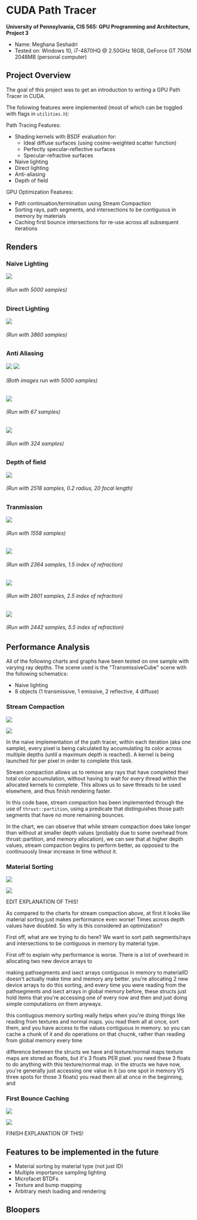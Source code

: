 CUDA Path Tracer
================

**University of Pennsylvania, CIS 565: GPU Programming and Architecture, Project 3**

* Name: Meghana Seshadri
* Tested on: Windows 10, i7-4870HQ @ 2.50GHz 16GB, GeForce GT 750M 2048MB (personal computer)


## Project Overview

The goal of this project was to get an introduction to writing a GPU Path Tracer in CUDA.


The following features were implemented (most of which can be toggled with flags in `utilities.h`):

Path Tracing Features:

* Shading kernels with BSDF evaluation for:
	- Ideal diffuse surfaces (using cosine-weighted scatter function)
	- Perfectly specular-reflective surfaces
	- Specular-refractive surfaces
* Naive lighting
* Direct lighting 
* Anti-aliasing
* Depth of field


GPU Optimization Features:

* Path continuation/termination using Stream Compaction 
* Sorting rays, path segments, and intersections to be contiguous in memory by materials
* Caching first bounce intersections for re-use across all subsequent iterations 


## Renders

### Naive Lighting 

![](Renders/Naive/cornell.2017-10-01_15-15-21z.5000samp.png)
###### (Run with 5000 samples)


### Direct Lighting 

![](Renders/Direct/transmissiveCube.2017-10-02_01-16-13z.3860samp.png)
###### (Run with 3860 samples)


### Anti Aliasing 


![](Renders/AntiAliasing/transmissiveCube.2017-10-01_21-02-37z.5000samp_AAcheck_noAA.png)
![](Renders/AntiAliasing/transmissiveCube.2017-10-01_21-33-01z.5000samp_AAcheck_AA.png)
###### (Both images run with 5000 samples)

![](Renders/AntiAliasing/cornell.2017-09-28_16-23-12z.67samp_AAcheck_noAA.png)
###### (Run with 67 samples)
![](Renders/AntiAliasing/cornell.2017-09-28_16-24-41z.324samp_AAcheck_AA.png)
###### (Run with 324 samples)


### Depth of field

![](Renders/dof_images/USEtransmissiveCube.2017-10-02_00-54-15z.2518samp_dof_0pt2rad_20focal.png)
###### (Run with 2518 samples, 0.2 radius, 20 focal length)


### Tranmission 

![](Renders/transmissive/USEtransmissiveCube.2017-10-01_23-22-21z.1558samp.png)
###### (Run with 1558 samples)


![](Renders/transmissive/USEtransmissiveCube.2017-10-01_23-35-26z.2364samp_1pt5ior.png)
###### (Run with 2364 samples, 1.5 index of refraction)

![](Renders/transmissive/USEtransmissiveCube.2017-10-01_23-56-06z.2801samp_2pt5ior.png)
###### (Run with 2801 samples, 2.5 index of refraction)

![](Renders/transmissive/USEtransmissiveCube.2017-10-01_23-46-43z.2442samp_5pt5ior.png)
###### (Run with 2442 samples, 5.5 index of refraction)



## Performance Analysis 

All of the following charts and graphs have been tested on one sample with varying ray depths. The scene used is the "TransmissiveCube" scene with the following schematics:

* Naive lighting
* 8 objects (1 transmissive, 1 emissive, 2 reflective, 4 diffuse)


### Stream Compaction 

![](Renders/Charts/sc-chart.PNG)

![](Renders/Charts/sc-graph.PNG)


In the naive implementation of the path tracer, within each iteration (aka one sample), every pixel is being calculated by accumulating its color across multiple depths (until a maximum depth is reached). A kernel is being launched for per pixel in order to complete this task. 

Stream compaction allows us to remove any rays that have completed their total color accumulation, without having to wait for every thread within the allocated kernels to complete. This allows us to save threads to be used elsewhere, and thus finish rendering faster.

In this code base, stream compaction has been implemented through the use of `thrust::partition`, using a predicate that distinguishes those path segments that have no more remaining bounces.

In the chart, we can observe that while stream compaction does take longer than without at smaller depth values (probably due to some overhead from thrust::partition, and memory allocation), we can see that at higher depth values, stream compaction begins to perform better, as opposed to the continuously linear increase in time without it.


### Material Sorting

![](Renders/Charts/ms-chart.PNG)

![](Renders/Charts/ms-graph.PNG)

EDIT EXPLANATION OF THIS!

As compared to the charts for stream compaction above, at first it looks like material sorting just makes performance even worse! Times across depth values have doubled. So why is this considered an optimization? 

First off, what are we trying to do here? We want to sort path segments/rays and intersections to be contiguous in memory by material type. 

First off to explain why performance is worse. There is a lot of overheard in allocating two new device arrays to 

making pathsegments and isect arrays contiguous in memory to materialID doesn't actually make time and memory any better. you're allocating 2 new device arrays to do this sorting, and every time you were reading from the pathsegments and isect arrays in global memory before, these structs just hold items that you're accessing one of every now and then and just doing simple computations on them anyways. 

this contiugous memory sorting really helps when you're doing things like reading from textures and normal maps. you read them all at once, sort them, and you have access to the values contiguous in memory. so you can cache a chunk of it and do operations on that chucnk, rather than reading from global memory every time 


difference between the structs we have and texture/normal maps
texture maps are stored as floats, but it's 3 floats PER pixel. you need these 3 floats to do anything with this texture/normal map. in the structs we have now, you're generally just accessing one value in it (so one spot in memory VS three spots for those 3 floats)
you read them all at once in the beginning, and 


### First Bounce Caching 

![](Renders/Charts/cache-chart.PNG)

![](Renders/Charts/cache-graph.PNG)


FINISH EXPLANATION OF THIS!



## Features to be implemented in the future

* Material sorting by material type (not just ID)
* Multiple importance sampling lighting 
* Microfacet BTDFs
* Texture and bump mapping
* Arbitrary mesh loading and rendering


## Bloopers